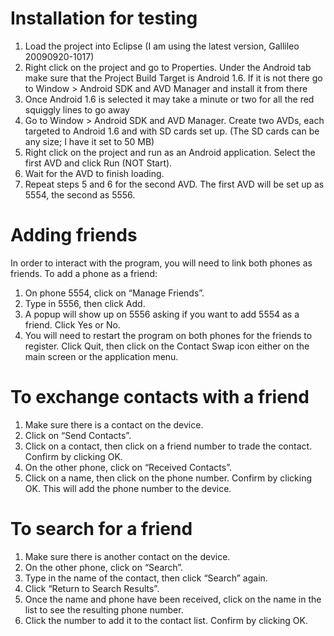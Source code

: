 # Installation for testing #
  1. Load the project into Eclipse (I am using the latest version, Gallileo 20090920-1017)
  1. Right click on the project and go to Properties. Under the Android tab make sure that the Project Build Target is Android 1.6. If it is not there go to Window > Android SDK and AVD Manager and install it from there
  1. Once Android 1.6 is selected it may take a minute or two for all the red squiggly lines to go away
  1. Go to Window > Android SDK and AVD Manager. Create two AVDs, each targeted to Android 1.6 and with SD cards set up. (The SD cards can be any size; I have it set to 50 MB)
  1. Right click on the project and run as an Android application. Select the first AVD and click Run (NOT Start).
  1. Wait for the AVD to finish loading.
  1. Repeat steps 5 and 6 for the second AVD.
The first AVD will be set up as 5554, the second as 5556.

# Adding friends #
In order to interact with the program, you will need to link both phones as friends. To add a phone as a friend:
  1. On phone 5554, click on “Manage Friends”.
  1. Type in 5556, then click Add.
  1. A popup will show up on 5556 asking if you want to add 5554 as a friend. Click Yes or No.
  1. You will need to restart the program on both phones for the friends to register. Click Quit, then click on the Contact Swap icon either on the main screen or the application menu.

# To exchange contacts with a friend #
  1. Make sure there is a contact on the device.
  1. Click on “Send Contacts”.
  1. Click on a contact, then click on a friend number to trade the contact. Confirm by clicking OK.
  1. On the other phone, click on “Received Contacts”.
  1. Click on a name, then click on the phone number. Confirm by clicking OK. This will add the phone number to the device.

# To search for a friend #
  1. Make sure there is another contact on the device.
  1. On the other phone, click on “Search”.
  1. Type in the name of the contact, then click “Search” again.
  1. Click “Return to Search Results”.
  1. Once the name and phone have been received, click on the name in the list to see the resulting phone number.
  1. Click the number to add it to the contact list. Confirm by clicking OK.